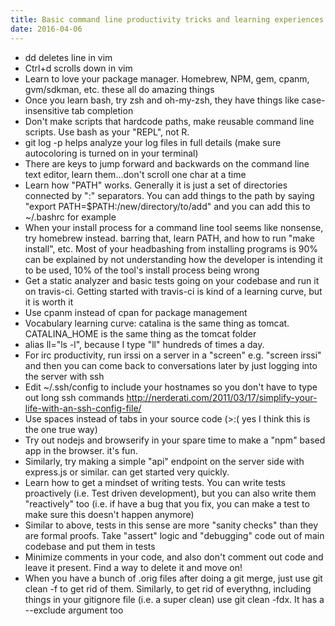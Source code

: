 ```yaml
---
title: Basic command line productivity tricks and learning experiences
date: 2016-04-06
---
```


- dd deletes line in vim
- Ctrl+d scrolls down in vim
- Learn to love your package manager. Homebrew, NPM, gem, cpanm, gvm/sdkman,
  etc. these all do amazing things
- Once you learn bash, try zsh and oh-my-zsh, they have things like
  case-insensitive tab completion
- Don't make scripts that hardcode paths, make reusable command line scripts.
  Use bash as your "REPL", not R.
- git log -p helps analyze your log files in full details (make sure
  autocoloring is turned on in your terminal)
- There are keys to jump forward and backwards on the command line text editor,
  learn them...don't scroll one char at a time
- Learn how "PATH" works. Generally it is just a set of directories connected
  by ":" separators. You can add things to the path by saying "export
  PATH=$PATH:/new/directory/to/add" and you can add this to ~/.bashrc for
  example
- When your install process for a command line tool seems like nonsense, try
  homebrew instead. barring that, learn PATH, and how to run "make install",
  etc. Most of your headbashing from installing programs is 90% can be
  explained by not understanding how the developer is intending it to be used,
  10% of the tool's install process being wrong
- Get a static analyzer and basic tests going on your codebase and run it on
  travis-ci. Getting started with travis-ci is kind of a learning curve, but it
  is worth it
- Use cpanm instead of cpan for package management
- Vocabulary learning curve: catalina is the same thing as tomcat.
  CATALINA_HOME is the same thing as the tomcat folder
- alias ll="ls -l", because I type "ll" hundreds of times a day.
- For irc productivity, run irssi on a server in a "screen" e.g. "screen irssi"
  and then you can come back to conversations later by just logging into the
  server with ssh
- Edit ~/.ssh/config to include your hostnames so you don't have to type out
  long ssh commands
  http://nerderati.com/2011/03/17/simplify-your-life-with-an-ssh-config-file/
- Use spaces instead of tabs in your source code (>:( yes I think this is the
  one true way)
- Try out nodejs and browserify in your spare time to make a "npm" based app in
  the browser. it's fun.
- Similarly, try making a simple "api" endpoint on the server side with
  express.js or similar. can get started very quickly.
- Learn how to get a mindset of writing tests. You can write tests proactively
  (i.e. Test driven development), but you can also write them "reactively" too
  (i.e. if have a bug that you fix, you can make a test to make sure this
  doesn't happen anymore)
- Similar to above, tests in this sense are more "sanity checks" than they are
  formal proofs. Take "assert" logic and "debugging" code out of main codebase
  and put them in tests
- Minimize comments in your code, and also don't comment out code and leave it
  present. Find a way to delete it and move on!
- When you have a bunch of .orig files after doing a git merge, just use git
  clean -f to get rid of them. Similarly, to get rid of everythng, including
  things in your gitignore file (i.e. a super clean) use git clean -fdx. It has
  a --exclude argument too
